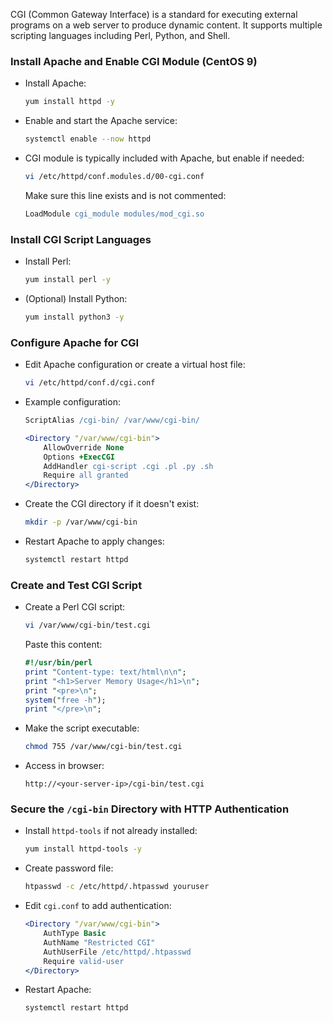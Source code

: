 CGI (Common Gateway Interface) is a standard for executing external programs on a web server to produce dynamic content. It supports multiple scripting languages including Perl, Python, and Shell.



### **Install Apache and Enable CGI Module (CentOS 9)**

* Install Apache:

  ```bash
  yum install httpd -y
  ```

* Enable and start the Apache service:

  ```bash
  systemctl enable --now httpd
  ```

* CGI module is typically included with Apache, but enable if needed:

  ```bash
  vi /etc/httpd/conf.modules.d/00-cgi.conf
  ```

  Make sure this line exists and is not commented:

  ```apache
  LoadModule cgi_module modules/mod_cgi.so
  ```



### **Install CGI Script Languages**

* Install Perl:

  ```bash
  yum install perl -y
  ```

* (Optional) Install Python:

  ```bash
  yum install python3 -y
  ```



### **Configure Apache for CGI**

* Edit Apache configuration or create a virtual host file:

  ```bash
  vi /etc/httpd/conf.d/cgi.conf
  ```

* Example configuration:

  ```apache
  ScriptAlias /cgi-bin/ /var/www/cgi-bin/

  <Directory "/var/www/cgi-bin">
      AllowOverride None
      Options +ExecCGI
      AddHandler cgi-script .cgi .pl .py .sh
      Require all granted
  </Directory>
  ```

* Create the CGI directory if it doesn't exist:

  ```bash
  mkdir -p /var/www/cgi-bin
  ```

* Restart Apache to apply changes:

  ```bash
  systemctl restart httpd
  ```



### **Create and Test CGI Script**

* Create a Perl CGI script:

  ```bash
  vi /var/www/cgi-bin/test.cgi
  ```

  Paste this content:

  ```perl
  #!/usr/bin/perl
  print "Content-type: text/html\n\n";
  print "<h1>Server Memory Usage</h1>\n";
  print "<pre>\n";
  system("free -h");
  print "</pre>\n";
  ```

* Make the script executable:

  ```bash
  chmod 755 /var/www/cgi-bin/test.cgi
  ```

* Access in browser:

  ```
  http://<your-server-ip>/cgi-bin/test.cgi
  ```



### **Secure the `/cgi-bin` Directory with HTTP Authentication**

* Install `httpd-tools` if not already installed:

  ```bash
  yum install httpd-tools -y
  ```

* Create password file:

  ```bash
  htpasswd -c /etc/httpd/.htpasswd youruser
  ```

* Edit `cgi.conf` to add authentication:

  ```apache
  <Directory "/var/www/cgi-bin">
      AuthType Basic
      AuthName "Restricted CGI"
      AuthUserFile /etc/httpd/.htpasswd
      Require valid-user
  </Directory>
  ```

* Restart Apache:

  ```bash
  systemctl restart httpd
  ```

